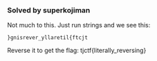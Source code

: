 ### Solved by superkojiman

Not much to this. Just run strings and we see this:

```
}gnisrever_yllaretil{ftcjt
```

Reverse it to get the flag: tjctf{literally_reversing}
